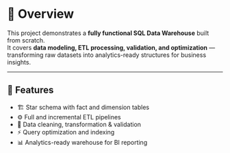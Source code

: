 # 🚀 Overview  
This project demonstrates a **fully functional SQL Data Warehouse** built from scratch.  
It covers **data modeling, ETL processing, validation, and optimization** — transforming raw datasets into analytics-ready structures for business insights.

---

## 🧩 Features  
- 🏗️ Star schema with fact and dimension tables  
- ⚙️ Full and incremental ETL pipelines  
- 🧮 Data cleaning, transformation & validation  
- ⚡ Query optimization and indexing  
- 📊 Analytics-ready warehouse for BI reporting  

